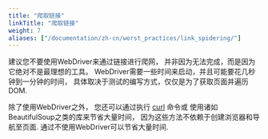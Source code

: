 ```yaml
---
title: "爬取链接"
linkTitle: "爬取链接"
weight: 7
aliases: ["/documentation/zh-cn/worst_practices/link_spidering/"]
---
```


建议您不要使用WebDriver来通过链接进行爬网，
并非因为无法完成，而是因为它绝对不是最理想的工具。
WebDriver需要一些时间来启动，并且可能要花几秒钟到一分钟的时间，
具体取决于测试的编写方式，仅仅是为了获取页面并遍历DOM.

除了使用WebDriver之外，
您还可以通过执行 [curl](//curl.haxx.se/) 命令或
使用诸如BeautifulSoup之类的库来节省大量时间，
因为这些方法不依赖于创建浏览器和导航至页面.
通过不使用WebDriver可以节省大量时间.

